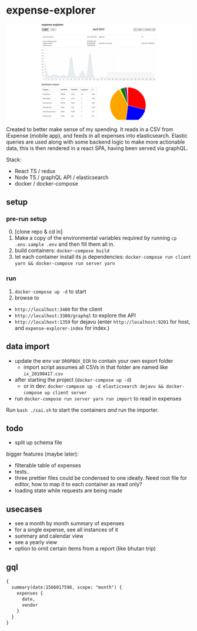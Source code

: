 # expense-explorer

![expense explorer](./expense-explorer.png)

Created to better make sense of my spending.
It reads in a CSV from iExpense (mobile app), and feeds in all expenses into elasticsearch. Elastic queries are used along with some backend logic to make more actionable data, this is then rendered in a react SPA, having been served via graphQL.

Stack:
- React TS / redux
- Node TS / graphQL API / elasticsearch
- docker / docker-compose

## setup

### pre-run setup

0. [clone repo & cd in]
1. Make a copy of the environmental variables required by running `cp .env.sample .env` and then fill them all in.
2. build containers: `docker-compose build`
3. let each container install its js dependencies: `docker-compose run client yarn && docker-compose run server yarn`

### run

1. `docker-compose up -d` to start
2. browse to
  - `http://localhost:3400` for the client
  - `http://localhost:3300/graphql` to explore the API
  - `http://localhost:1359` for dejavu (enter `http://localhost:9201` for host, and `expense-explorer-index` for index.)

## data import

- update the env var `DROPBOX_DIR` to contain your own export folder
	- import script assumes all CSVs in that folder are named like `ix_20190417.csv`
- after starting the project (`docker-compose up -d`)
	- or in dev: `docker-compose up -d elasticsearch dejavu && docker-compose up client server`
- run `docker-compose run server yarn run import` to read in expenses




Run `bash ./sai.sh` to start the containers *and* run the importer.

## todo

- split up schema file

bigger features (maybe later):
- filterable table of expenses
- tests..
- three prettier files could be condensed to one ideally. Need root file for editor, how to map it to each container as read only?
- loading state while requests are being made

## usecases

- see a month by month summary of expenses
- for a single expense, see all instances of it
- summary and calendar view
- see a yearly view
- option to omit certain items from a report (like bhutan trip)

## gql

```
{
  summary(date:1566017598, scope: "month") {
    expenses {
      date,
      vendor
    }
  }
}
```